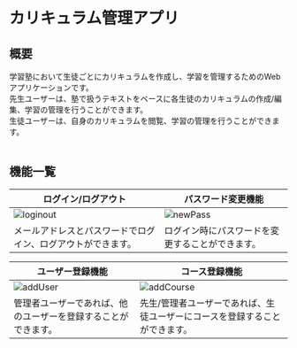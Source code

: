 # カリキュラム管理アプリ

## 概要
学習塾において生徒ごとにカリキュラムを作成し、学習を管理するためのWebアプリケーションです。<br>
先生ユーザーは、塾で扱うテキストをベースに各生徒のカリキュラムの作成/編集、学習の管理を行うことができます。<br>
生徒ユーザーは、自身のカリキュラムを閲覧、学習の管理を行うことができます。<br>
<br>

## 機能一覧

| ログイン/ログアウト | パスワード変更機能 |
|---------------|----------------|
| ![loginout](https://github.com/user-attachments/assets/4385d7a8-1180-48db-a881-da0ead3e7c58) | ![newPass](https://github.com/user-attachments/assets/33453fad-f374-4852-a921-d2b128ba586c) |
| メールアドレスとパスワードでログイン、ログアウトができます。 | ログイン時にパスワードを変更することができます。 |

| ユーザー登録機能 | コース登録機能 |
|---------------|----------------|
| ![addUser](https://github.com/user-attachments/assets/836051e9-e116-4ed5-9999-501dafe61a88) | ![addCourse](https://github.com/user-attachments/assets/79f39412-91fb-4871-aeb5-11dff88d907e) |
| 管理者ユーザーであれば、他のユーザーを登録することができます。 | 先生/管理者ユーザーであれば、生徒ユーザーにコースを登録することができます。|


